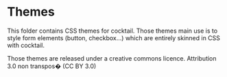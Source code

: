 Themes
==============

This folder contains CSS themes for cocktail. 
Those themes main use is to style form elements (button, checkbox...)
 which are entirely skinned in CSS with cocktail.
 
Those themes are released under a creative commons licence.
Attribution 3.0 non transpos� (CC BY 3.0)

